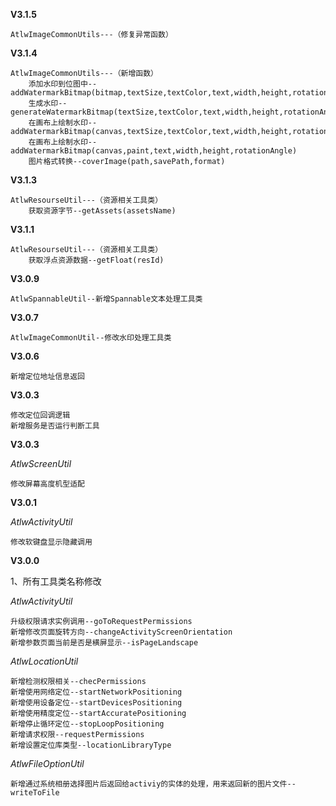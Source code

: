 **V3.1.5**

    AtlwImageCommonUtils---（修复异常函数）
        
**V3.1.4**

    AtlwImageCommonUtils---（新增函数）
        添加水印到位图中--addWatermarkBitmap(bitmap,textSize,textColor,text,width,height,rotationAngle)
        生成水印--generateWatermarkBitmap(textSize,textColor,text,width,height,rotationAngle)
        在画布上绘制水印--addWatermarkBitmap(canvas,textSize,textColor,text,width,height,rotationAngle)
        在画布上绘制水印--addWatermarkBitmap(canvas,paint,text,width,height,rotationAngle)
        图片格式转换--coverImage(path,savePath,format)
        
**V3.1.3**

    AtlwResourseUtil---（资源相关工具类）
        获取资源字节--getAssets(assetsName)
    
**V3.1.1**

    AtlwResourseUtil---（资源相关工具类）
        获取浮点资源数据--getFloat(resId) 
    
**V3.0.9**

    AtlwSpannableUtil--新增Spannable文本处理工具类
    
    
**V3.0.7**

    AtlwImageCommonUtil--修改水印处理工具类


**V3.0.6**

    新增定位地址信息返回

**V3.0.3**

    修改定位回调逻辑
    新增服务是否运行判断工具


**V3.0.3**

*AtlwScreenUtil*

    修改屏幕高度机型适配


**V3.0.1**

*AtlwActivityUtil*

    修改软键盘显示隐藏调用


**V3.0.0**

1、所有工具类名称修改

*AtlwActivityUtil*

    升级权限请求实例调用--goToRequestPermissions
    新增修改页面旋转方向--changeActivityScreenOrientation
    新增参数页面当前是否是横屏显示--isPageLandscape

*AtlwLocationUtil*

    新增检测权限相关--checPermissions
    新增使用网络定位--startNetworkPositioning
    新增使用设备定位--startDevicesPositioning
    新增使用精度定位--startAccuratePositioning
    新增停止循环定位--stopLoopPositioning
    新增请求权限--requestPermissions
    新增设置定位库类型--locationLibraryType

*AtlwFileOptionUtil*

    新增通过系统相册选择图片后返回给activiy的实体的处理，用来返回新的图片文件--writeToFile
